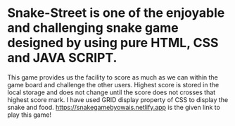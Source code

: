 # Snake-Street is one of the enjoyable and challenging snake game designed by using pure HTML, CSS and JAVA SCRIPT.
This game provides us the facility to score as much as we can within the game board and challenge the other users.
Highest score is stored in the local storage and does not change until the score does not crosses that highest score mark.
I have used GRID display property of CSS to display the snake and food.
https://snakegamebyowais.netlify.app is the given link to play this game!
